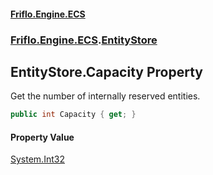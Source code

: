 #### [Friflo.Engine.ECS](index.md 'index')
### [Friflo.Engine.ECS](Friflo.Engine.ECS.md 'Friflo.Engine.ECS').[EntityStore](EntityStore.md 'Friflo.Engine.ECS.EntityStore')

## EntityStore.Capacity Property

Get the number of internally reserved entities.

```csharp
public int Capacity { get; }
```

#### Property Value
[System.Int32](https://docs.microsoft.com/en-us/dotnet/api/System.Int32 'System.Int32')